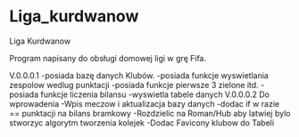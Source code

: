 # Liga_kurdwanow
Liga Kurdwanow





Program napisany do obsługi domowej ligi w grę Fifa. 

V.0.0.0.1
-posiada bazę danych Klubów.
-posiada funkcje wyswietlania zespolow wedlug punktacji
-posiada funkcje pierwsze 3 zielone itd. 
-posiada funkcje liczenia bilansu
-wyswietla tabele danych
V.0.0.0.2
Do wprowadenia
-Wpis meczow i aktualizacja bazy danych
-dodac if w razie == punktacji na bilans bramkowy
-Rozdzielic na Roman/Hub aby latwiej bylo stworzyc algorytm tworzenia kolejek
-Dodac Favicony klubow do Tabeli
